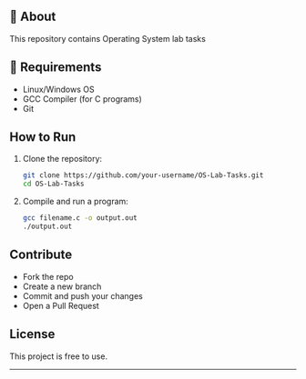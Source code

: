 ## 📌 About  
This repository contains Operating System lab tasks


## 🔧 Requirements  
- Linux/Windows OS  
- GCC Compiler (for C programs)  
- Git  

## How to Run  
1. Clone the repository:  
   ```bash
   git clone https://github.com/your-username/OS-Lab-Tasks.git
   cd OS-Lab-Tasks
   ```
2. Compile and run a program:  
   ```bash
   gcc filename.c -o output.out
   ./output.out
   ```

##  Contribute  
- Fork the repo  
- Create a new branch  
- Commit and push your changes  
- Open a Pull Request  

## License  
This project is free to use.

---
